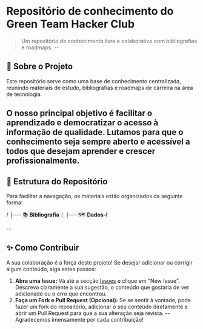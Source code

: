 # Repositório de conhecimento do Green Team Hacker Club

> Um repositório de conhecimento livre e colaborativo com bibliografias e roadmaps.
--
## 🚀 Sobre o Projeto

Este repositório serve como uma base de conhecimento centralizada, reunindo materiais de estudo, bibliografias e roadmaps de carreira na área de tecnologia.

O nosso principal objetivo é facilitar o aprendizado e democratizar o acesso à informação de qualidade. Lutamos para que o conhecimento seja sempre aberto e acessível a todos que desejam aprender e crescer profissionalmente.
--
## 📂 Estrutura do Repositório

Para facilitar a navegação, os materiais estão organizados da seguinte forma:

/
├── 📚 **Bibliografia**
│
├── 🗺️ **Dados-I**

--
## ✨ Como Contribuir

A sua colaboração é a força deste projeto! Se desejar adicionar ou corrigir algum conteúdo, siga estes passos:

1.  **Abra uma Issue:** Vá até a secção [Issues]([https://github.com/greenteamhc/roadmaps-it/issues]) e clique em "New Issue". Descreva claramente a sua sugestão, o conteúdo que gostaria de ver adicionado ou o erro que encontrou.
2.  **Faça um Fork e Pull Request (Opcional):** Se se sentir à vontade, pode fazer um fork do repositório, adicionar o seu conteúdo diretamente e abrir um Pull Request para que a sua alteração seja revista.
--
Agradecemos imensamente por cada contribuição!
